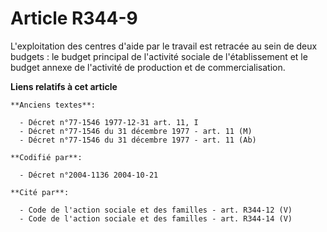 # Article R344-9

L'exploitation des centres d'aide par le travail est retracée au sein de deux budgets : le budget principal de l'activité
sociale de l'établissement et le budget annexe de l'activité de production et de commercialisation.

**Liens relatifs à cet article**

	**Anciens textes**:

	  - Décret n°77-1546 1977-12-31 art. 11, I
	  - Décret n°77-1546 du 31 décembre 1977 - art. 11 (M)
	  - Décret n°77-1546 du 31 décembre 1977 - art. 11 (Ab)

	**Codifié par**:

	  - Décret n°2004-1136 2004-10-21

	**Cité par**:

	  - Code de l'action sociale et des familles - art. R344-12 (V)
	  - Code de l'action sociale et des familles - art. R344-14 (V)
